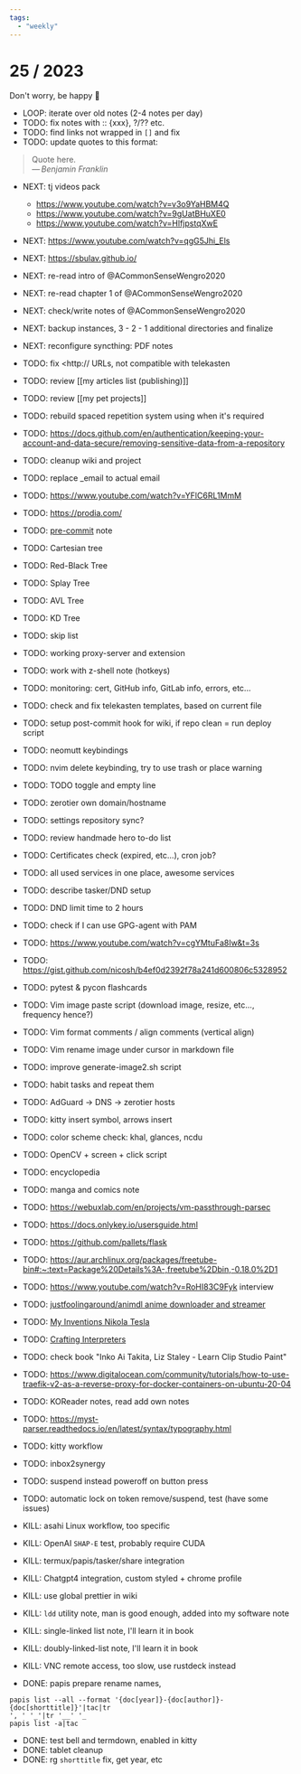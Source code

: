 ```yaml
---
tags:
  - "weekly"
---
```


# 25 / 2023

Don't worry, be happy 🍭

- LOOP: iterate over old notes (2-4 notes per day)
- TODO: fix notes with :: {xxx}, ?/?? etc.
- TODO: find links not wrapped in `[]` and fix
- TODO: update quotes to this format:
> Quote here.\
> —&thinsp;<cite>Benjamin Franklin</cite>

- NEXT: tj videos pack
  * https://www.youtube.com/watch?v=v3o9YaHBM4Q
  * https://www.youtube.com/watch?v=9gUatBHuXE0
  * https://www.youtube.com/watch?v=HlfjpstqXwE
- NEXT: https://www.youtube.com/watch?v=qgG5Jhi_Els
- NEXT: https://sbulav.github.io/
- NEXT: re-read intro of @ACommonSenseWengro2020
- NEXT: re-read chapter 1 of @ACommonSenseWengro2020
- NEXT: check/write notes of @ACommonSenseWengro2020
- NEXT: backup instances, 3 - 2 - 1 additional directories and finalize
- NEXT: reconfigure syncthing: PDF notes
- TODO: fix <http:// URLs, not compatible with telekasten
- TODO: review [[my articles list (publishing)]]
- TODO: review [[my pet projects]]

- TODO: rebuild spaced repetition system using <!-- prettier-ignore-start -->
when it's required
- TODO: https://docs.github.com/en/authentication/keeping-your-account-and-data-secure/removing-sensitive-data-from-a-repository
- TODO: cleanup wiki and project
- TODO: replace \_email to actual email
- TODO: https://www.youtube.com/watch?v=YFlC6RL1MmM
- TODO: https://prodia.com/
- TODO: [pre-commit](https://pre-commit.com/) note
- TODO: Cartesian tree
- TODO: Red-Black Tree
- TODO: Splay Tree
- TODO: AVL Tree
- TODO: KD Tree
- TODO: skip list
- TODO: working proxy-server and extension
- TODO: work with z-shell note (hotkeys)
- TODO: monitoring: cert, GitHub info, GitLab info, errors, etc...
- TODO: check and fix telekasten templates, based on current file
- TODO: setup post-commit hook for wiki, if repo clean = run deploy script
- TODO: neomutt keybindings
- TODO: nvim delete keybinding, try to use trash or place warning
- TODO: TODO toggle and empty line
- TODO: zerotier own domain/hostname
- TODO: settings repository sync?
- TODO: review handmade hero to-do list
- TODO: Certificates check (expired, etc...), cron job?
- TODO: all used services in one place, awesome services
- TODO: describe tasker/DND setup
- TODO: DND limit time to 2 hours
- TODO: check if I can use GPG-agent with PAM
- TODO: https://www.youtube.com/watch?v=cgYMtuFa8Iw&t=3s
- TODO: https://gist.github.com/nicosh/b4ef0d2392f78a241d600806c5328952
- TODO: pytest & pycon flashcards
- TODO: Vim image paste script (download image, resize, etc..., frequency
  hence?)
- TODO: Vim format comments / align comments (vertical align)
- TODO: Vim rename image under cursor in markdown file
- TODO: improve generate-image2.sh script
- TODO: habit tasks and repeat them
- TODO: AdGuard → DNS → zerotier hosts
- TODO: kitty insert symbol, arrows insert
- TODO: color scheme check: khal, glances, ncdu
- TODO: OpenCV + screen + click script
- TODO: encyclopedia
- TODO: manga and comics note
- TODO: https://webuxlab.com/en/projects/vm-passthrough-parsec
- TODO: https://docs.onlykey.io/usersguide.html
- TODO: https://github.com/pallets/flask
- TODO:
  https://aur.archlinux.org/packages/freetube-bin#:~:text=Package%20Details%3A-,freetube%2Dbin,-0.18.0%2D1
- TODO: https://www.youtube.com/watch?v=RoHI83C9Fyk interview
- TODO:
  [justfoolingaround/animdl anime downloader and streamer](https://github.com/justfoolingaround/animdl)
- TODO:
  [My Inventions Nikola Tesla](https://archive.org/details/MyInventionsNikolaTesla/page/n29/mode/2up)
- TODO: [Crafting Interpreters](http://craftinginterpreters.com/)
- TODO: check book "Inko Ai Takita, Liz Staley - Learn Clip Studio Paint"
- TODO:
  https://www.digitalocean.com/community/tutorials/how-to-use-traefik-v2-as-a-reverse-proxy-for-docker-containers-on-ubuntu-20-04
- TODO: KOReader notes, read add own notes
- TODO: https://myst-parser.readthedocs.io/en/latest/syntax/typography.html
- TODO: kitty workflow
- TODO: inbox2synergy
- TODO: suspend instead poweroff on button press
- TODO: automatic lock on token remove/suspend, test (have some issues)
- KILL: asahi Linux workflow, too specific
- KILL: OpenAI `SHAP-E` test, probably require CUDA
- KILL: termux/papis/tasker/share integration
- KILL: Chatgpt4 integration, custom styled + chrome profile
- KILL: use global prettier in wiki
- KILL: `ldd` utility note, man is good enough, added into my software note
- KILL: single-linked list note, I'll learn it in book
- KILL: doubly-linked-list note, I'll learn it in book
- KILL: VNC remote access, too slow, use rustdeck instead
- DONE: papis prepare rename names,
```
papis list --all --format '{doc[year]}-{doc[author]}-{doc[shorttitle]}'|tac|tr
', ' '_'|tr '__' '_
papis list -a|tac
```
- DONE: test bell and termdown, enabled in kitty
- DONE: tablet cleanup
- DONE: rg `shorttitle` fix, get year, etc
